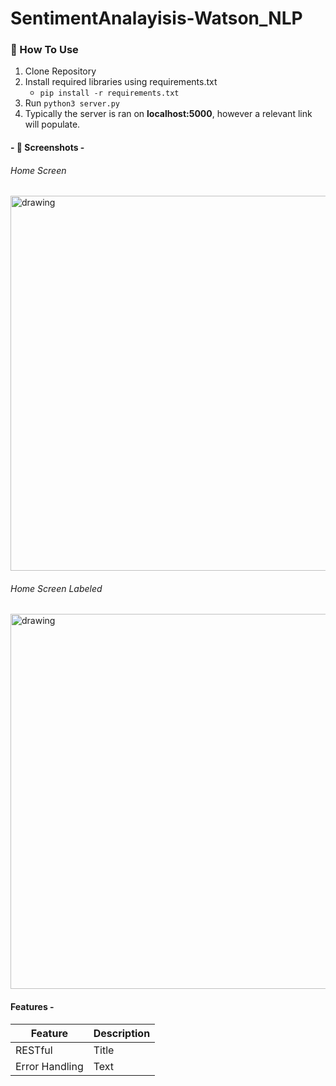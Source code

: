 # SentimentAnalayisis-Watson_NLP
### 🧱 How To Use
1. Clone Repository
2. Install required libraries using requirements.txt
    * `pip install -r requirements.txt`
3. Run `python3 server.py`
4. Typically the server is ran on **localhost:5000**, however a relevant link will populate. 
#### - 📸 Screenshots - 
###### Home Screen
<img src="home.jpg" alt="drawing" width="600"/>

###### Home Screen Labeled
<img src="home_labeled.jpg" alt="drawing" width="600"/>

#### Features - 
| Feature | Description |
| ----------- | ----------- |
| RESTful | Title |
| Error Handling     | Text |